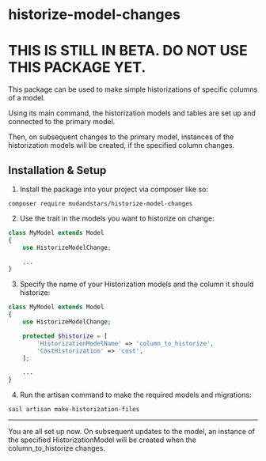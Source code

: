 # historize-model-changes
# THIS IS STILL IN BETA. DO NOT USE THIS PACKAGE YET.

This package can be used to make simple historizations of specific columns of a model.

Using its main command, the historization models and tables are set up and connected to the primary model.

Then, on subsequent changes to the primary model, instances of the historization models will be created, if the specified column changes.

## Installation & Setup
1. Install the package into your project via composer like so:
```
composer require mudandstars/historize-model-changes
```
2. Use the trait in the models you want to historize on change:
```php
class MyModel extends Model
{
    use HistorizeModelChange;

    ...
}
```
3. Specify the name of your Historization models and the column it should historize:
```php
class MyModel extends Model
{
    use HistorizeModelChange;

    protected $historize = [
        'HistorizationModelName' => 'column_to_historize',
        'CostHistorization' => 'cost',
    ];

    ...
}
```
4. Run the artisan command to make the required models and migrations:
```
sail artisan make-historization-files
```
---
You are all set up now. On subsequent updates to the model, an instance of the specified HistorizationModel will be created when the column_to_historize changes.
